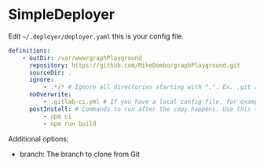 # SimpleDeployer

Edit `~/.deployer/deployer.yaml` this is your config file.

```yaml
definitions:
    - outDir: /var/www/graphPlayground
      repository: https://github.com/MikeDombo/graphPlayground.git
      sourceDir: .
      ignore:
          - .*/* # Ignore all directories starting with ".". Ex. .git and .vscode
      noOverwrite:
          - .gitlab-ci.yml # If you have a local config file, for example and don't want it overwritten every time you deploy, add it here
      postInstall: # Commands to run after the copy happens. Use this to update node_modules and similar.
          - npm ci
          - npm run build
```

Additional options:

- branch: The branch to clone from Git
